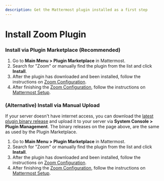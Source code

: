 ```yaml
---
description: Get the Mattermost plugin installed as a first step
---
```


# Install Zoom Plugin

### Install via Plugin Marketplace \(Recommended\)

1. Go to **Main Menu > Plugin Marketplace** in Mattermost.
2. Search for "Zoom" or manually find the plugin from the list and click **Install**.
3. After the plugin has downloaded and been installed, follow the instructions on [Zoom Configuration](zoom-configuration/).
4. After finishing the [Zoom Configuration](zoom-configuration/), follow the instructions on [Mattermost Setup](mattermost-setup.md).

### \(Alternative\) Install via Manual Upload

If your server doesn't have internet access, you can download the [latest plugin binary release](https://github.com/mattermost/mattermost-plugin-zoom/releases) and upload it to your server via **System Console > Plugin Management**. The binary releases on the page above, are the same as used by the Plugin Marketplace.

1. Go to **Main Menu > Plugin Marketplace** in Mattermost.
2. Search for "Zoom" or manually find the plugin from the list and click **Install**.
3. After the plugin has downloaded and been installed, follow the instructions on [Zoom Configuration](zoom-configuration/).
4. After finishing the [Zoom Configuration](zoom-configuration/), follow the instructions on [Mattermost Setup](mattermost-setup.md).
